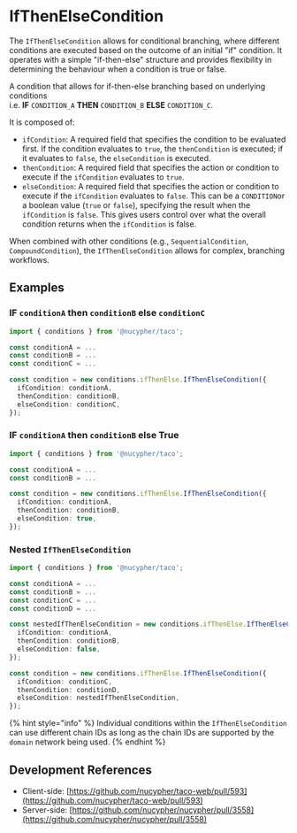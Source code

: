 # IfThenElseCondition

The `IfThenElseCondition` allows for conditional branching, where different conditions are executed based on the outcome of an initial "if" condition. It operates with a simple "if-then-else" structure and provides flexibility in determining the behaviour when a condition is true or false.

A condition that allows for if-then-else branching based on underlying conditions\
i.e. **IF** `CONDITION_A` **THEN** `CONDITION_B` **ELSE** `CONDITION_C`.

It is composed of:

* `ifCondition`: A required field that specifies the condition to be evaluated first. If the condition evaluates to `true`, the `thenCondition` is executed; if it evaluates to `false`, the `elseCondition` is executed.
* `thenCondition`: A required field that specifies the action or condition to execute if the `ifCondition` evaluates to `true`.
* `elseCondition`: A required field that specifies the action or condition to execute if the `ifCondition` evaluates to `false`. This can be a `CONDITION`or a boolean value (`true` or `false`), specifying the result when the `ifCondition` is `false`. This gives users control over what the overall condition returns when the `ifCondition` is false.

When combined with other conditions (e.g., `SequentialCondition`, `CompoundCondition`), the `IfThenElseCondition` allows for complex, branching workflows.

## Examples

### IF `conditionA` then `conditionB` else `conditionC`

```typescript
import { conditions } from '@nucypher/taco';

const conditionA = ...
const conditionB = ...
const conditionC = ...

const condition = new conditions.ifThenElse.IfThenElseCondition({
  ifCondition: conditionA,
  thenCondition: conditionB,
  elseCondition: conditionC,
});
```

### IF `conditionA` then `conditionB` else True

```typescript
import { conditions } from '@nucypher/taco';

const conditionA = ...
const conditionB = ...

const condition = new conditions.ifThenElse.IfThenElseCondition({
  ifCondition: conditionA,
  thenCondition: conditionB,
  elseCondition: true,
});
```

### Nested `IfThenElseCondition`

```typescript
import { conditions } from '@nucypher/taco';

const conditionA = ...
const conditionB = ...
const conditionC = ...
const conditionD = ...

const nestedIfThenElseCondition = new conditions.ifThenElse.IfThenElseCondition({
  ifCondition: conditionA,
  thenCondition: conditionB,
  elseCondition: false,
});

const condition = new conditions.ifThenElse.IfThenElseCondition({
  ifCondition: conditionC,
  thenCondition: conditionD,
  elseCondition: nestedIfThenElseCondition,
});
```

{% hint style="info" %}
Individual conditions within the `IfThenElseCondition` can use different chain IDs as long as the chain IDs are supported by the `domain` network being used.
{% endhint %}

## Development References

* Client-side: [https://github.com/nucypher/taco-web/pull/593](https://github.com/nucypher/taco-web/pull/593)
* Server-side: [https://github.com/nucypher/nucypher/pull/3558](https://github.com/nucypher/nucypher/pull/3558)
